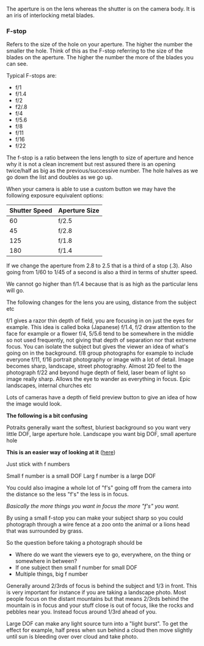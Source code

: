 The aperture is on the lens whereas the shutter is on the camera body. It is an iris of interlocking metal blades.

### F-stop

Refers to the size of the hole on your aperture. The higher the number the smaller the hole. Think of this as the F-stop referring to the size of the blades on the aperture. The higher the number the more of the blades you can see.

Typical F-stops are:

- f/1
- f/1.4
- f/2
- f2/.8
- f/4
- f/5.6
- f/8
- f/11
- f/16
- f/22

The f-stop is a ratio between the lens length to size of aperture and hence why it is not a clean increment but rest assured there is an opening twice/half as big as the previous/successive number. The hole halves as we go down the list and doubles as we go up.

When your camera is able to use a custom button we may have the following exposure equivalent options:

| Shutter Speed | Aperture Size |
| ------------- | -------- |
| 60            | f/2.5    |
| 45            | f/2.8    |
| 125           | f/1.8    |
| 180           | f/1.4         |

If we change the aperture from 2.8 to 2.5 that is a third of a stop (.3). Also going from 1/60 to 1/45 of a second is also a third in terms of shutter speed.

We cannot go higher than f/1.4 because that is as high as the particular lens will go.

The following changes for the lens you are using, distance from the subject etc

f/1 gives a razor thin depth of field, you are focusing in on just the eyes for example. This idea is called boka (Japanese)
f/1.4, f/2 draw attention to the face for example or a flower
f/4, 5/5.6 tend to be somewhere in the middle so not used frequently, not giving that depth of separation nor that extreme focus. You can isolate the subject but gives the viewer an idea of what's going on in the background.
f/8 group photographs for example to include everyone
f/11, f/16 portrait photography or image with a lot of detail. Image becomes sharp, landscape, street photography. Almost 2D feel to the photograph
f/22 and beyond huge depth of field, laser beam of light so image really sharp. Allows the eye to wander as everything in focus. Epic landscapes, internal churches etc

Lots of cameras have a depth of field preview button to give an idea of how the image would look.

**The following is a bit confusing**

Potraits generally want the softest, bluriest background so you want very little DOF, large aperture hole.
Landscape you want big DOF, small aperture hole

**This is an easier way of looking at it** ([here](https://www.youtube.com/watch?app=desktop&v=EdxKl5np9KE))

Just stick with f numbers

Small f number is a small DOF
Larg f number is a large DOF

You could also imagine a whole lot of "f's" going off from the camera into the distance so the less "f's" the less is in focus.

*Basically the more things you want in focus the more "f's" you want.*

By using a small f-stop you can make your subject sharp so you could photograph through a wire fence at a zoo onto the animal or a lions head that was surrounded by grass.

So the question before taking a photograph should be
- Where do we want the viewers eye to go, everywhere, on the thing or somewhere in between?
- If one subject then small f number for small DOF
- Multiple things, big f number

Generally around 2/3rds of focus is behind the subject and 1/3 in front. This is very important for instance if you are taking a landscape photo. Most people focus on the distant mountains but that means 2/3rds behind the mountain is in focus and your stuff close is out of focus, like the rocks and pebbles near you. Instead focus around 1/3rd ahead of you. 

Large DOF can make any light source turn into a "light burst". To get the effect for example, half press when sun behind a cloud then move slightly until sun is bleeding over over cloud and take photo. 